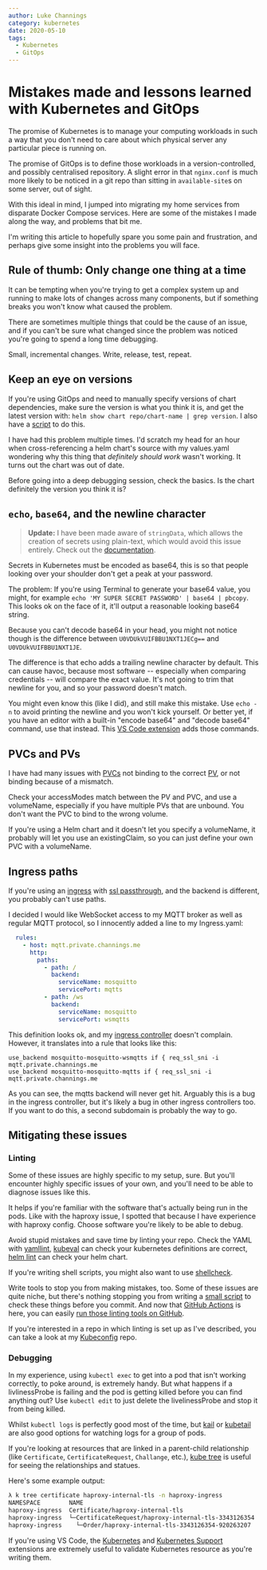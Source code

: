 ```yaml
---
author: Luke Channings
category: kubernetes
date: 2020-05-10
tags:
  - Kubernetes
  - GitOps
---
```


# Mistakes made and lessons learned with Kubernetes and GitOps

The promise of Kubernetes is to manage your computing workloads in such a way that you don't need to care about which physical server any particular piece is running on.

The promise of GitOps is to define those workloads in a version-controlled, and possibly centralised repository. A slight error in that `nginx.conf` is much more likely to be noticed in a git repo than sitting in `available-site`s on some server, out of sight.

With this ideal in mind, I jumped into migrating my home services from disparate Docker Compose services. Here are some of the mistakes I made along the way, and problems that bit me.

I'm writing this article to hopefully spare you some pain and frustration, and perhaps give some insight into the problems you will face.

## Rule of thumb: Only change one thing at a time

It can be tempting when you're trying to get a complex system up and running to make lots of changes across many components, but if something breaks you won't know what caused the problem.

There are sometimes multiple things that could be the cause of an issue, and if you can't be sure what changed since the problem was noticed you're going to spend a long time debugging.

Small, incremental changes. Write, release, test, repeat.

## Keep an eye on versions

If you're using GitOps and need to manually specify versions of chart dependencies, make sure the version is what you think it is, and get the latest version with: `helm show chart repo/chart-name | grep version`. I also have a [script](https://github.com/LukeChannings/kube-config/tree/master/scripts/helm-tools#compare-helm-versions) to do this.

I have had this problem multiple times. I'd scratch my head for an hour when cross-referencing a helm chart's source with my values.yaml wondering why this thing that *definitely should work* wasn't working. It turns out the chart was out of date.

Before going into a deep debugging session, check the basics. Is the chart definitely the version you think it is?

## `echo`, `base64`, and the newline character

> **Update:** I have been made aware of `stringData`, which allows the creation of secrets using plain-text, which would avoid this issue entirely. Check out the [documentation](https://kubernetes.io/docs/concepts/configuration/secret/#creating-a-secret-manually).

Secrets in Kubernetes must be encoded as base64, this is so that people looking over your shoulder don't get a peak at your password.

The problem: If you're using Terminal to generate your base64 value, you might, for example `echo 'MY SUPER SECRET PASSWORD' | base64 | pbcopy`. This looks ok on the face of it, it'll output a reasonable looking base64 string.

Because you can't decode base64 in your head, you might not notice though is the difference between `U0VDUkVUIFBBU1NXT1JECg==` and `U0VDUkVUIFBBU1NXT1JE`.

The difference is that echo adds a trailing newline character by default. This can cause havoc, because most software -- especially when comparing credentials -- will compare the exact value. It's not going to trim that newline for you, and so your password doesn't match.

You might even know this (like I did), and still make this mistake. Use `echo -n` to avoid printing the newline and you won't kick yourself. Or better yet, if you have an editor with a built-in "encode base64" and "decode base64" command, use that instead. This [VS Code extension](https://marketplace.visualstudio.com/items?itemName=ipedrazas.kubernetes-snippets) adds those commands.

## PVCs and PVs

I have had many issues with [PVCs](https://kubernetes.io/docs/concepts/storage/persistent-volumes/#claims-as-volumes) not binding to the correct [PV](), or not binding because of a mismatch.

Check your accessModes match between the PV and PVC, and use a volumeName, especially if you have multiple PVs that are unbound. You don't want the PVC to bind to the wrong volume.

If you're using a Helm chart and it doesn't let you specify a volumeName, it probably will let you use an existingClaim, so you can just define your own PVC with a volumeName.

## Ingress paths

If you're using an [ingress](https://kubernetes.io/docs/concepts/services-networking/ingress/) with [ssl passthrough](https://github.com/haproxytech/kubernetes-ingress/blob/master/documentation/README.md#https), and the backend is different, you probably can't use paths.

I decided I would like WebSocket access to my MQTT broker as well as regular MQTT protocol, so I innocently added a line to my Ingress.yaml:

```yaml
  rules:
    - host: mqtt.private.channings.me
      http:
        paths:
          - path: /
            backend:
              serviceName: mosquitto
              servicePort: mqtts
          - path: /ws
            backend:
              serviceName: mosquitto
              servicePort: wsmqtts
```

This definition looks ok, and my [ingress controller](https://github.com/haproxytech/kubernetes-ingress) doesn't complain. However, it translates into a rule that looks like this:

```
use_backend mosquitto-mosquitto-wsmqtts if { req_ssl_sni -i mqtt.private.channings.me
use_backend mosquitto-mosquitto-mqtts if { req_ssl_sni -i mqtt.private.channings.me
```

As you can see, the mqtts backend will never get hit. Arguably this is a bug in the ingress controller, but it's likely a bug in other ingress controllers too. If you want to do this, a second subdomain is probably the way to go.

## Mitigating these issues

### Linting

Some of these issues are highly specific to my setup, sure. But you'll encounter highly specific issues of your own, and you'll need to be able to diagnose issues like this.

It helps if you're familiar with the software that's actually being run in the pods. Like with the haproxy issue, I spotted that because I have experience with haproxy config. Choose software you're likely to be able to debug.

Avoid stupid mistakes and save time by linting your repo. Check the YAML with [yamllint](https://yamllint.readthedocs.io/en/stable/), [kubeval](https://www.kubeval.com) can check your kubernetes definitions are correct, [helm lint](https://helm.sh/docs/helm/helm_lint/) can check your helm chart.

If you're writing shell scripts, you might also want to use [shellcheck](https://www.shellcheck.net).

Write tools to stop you from making mistakes, too. Some of these issues are quite niche, but there's nothing stopping you from writing a [small script](https://github.com/LukeChannings/kube-config/blob/master/scripts/lint.sh) to check these things before you commit. And now that [GitHub Actions](https://github.com/features/actions) is here, you can easily [run those linting tools on GitHub](https://github.com/LukeChannings/kube-config/blob/master/.github/workflows/lint.yaml).

If you're interested in a repo in which linting is set up as I've described, you can take a look at my [Kubeconfig](https://github.com/LukeChannings/kube-config) repo.

### Debugging

In my experience, using `kubectl exec` to get into a pod that isn't working correctly, to poke around, is extremely handy. But what happens if a livlinessProbe is failing and the pod is getting killed before you can find anything out? Use `kubectl edit` to just delete the livelinessProbe and stop it from being killed.

Whilst `kubectl logs` is perfectly good most of the time, but [kail](https://github.com/boz/kail) or [kubetail](https://github.com/johanhaleby/kubetail) are also good options for watching logs for a group of pods.

If you're looking at resources that are linked in a parent-child relationship (like `Certificate`, `CertificateRequest`, `Challange`, etc.), [kube tree](https://github.com/ahmetb/kubectl-tree) is useful for seeing the relationships and statues.

Here's some example output:

```bash
λ k tree certificate haproxy-internal-tls -n haproxy-ingress
NAMESPACE        NAME                                                  READY  REASON  AGE
haproxy-ingress  Certificate/haproxy-internal-tls                      True   Ready   100m
haproxy-ingress  └─CertificateRequest/haproxy-internal-tls-3343126354  True   Issued  95m
haproxy-ingress    └─Order/haproxy-internal-tls-3343126354-920263207   -              95m
```

If you're using VS Code, the [Kubernetes](https://marketplace.visualstudio.com/items?itemName=ms-kubernetes-tools.vscode-kubernetes-tools) and [Kubernetes Support](https://marketplace.visualstudio.com/items?itemName=ipedrazas.kubernetes-snippets) extensions are extremely useful to validate Kubernetes resource as you're writing them.
